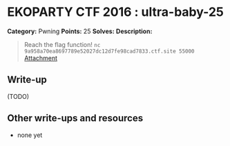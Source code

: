 # EKOPARTY CTF 2016 : ultra-baby-25

**Category:** Pwning
**Points:** 25
**Solves:**
**Description:**

> Reach the flag function!
> `nc 9a958a70ea8697789e52027dc12d7fe98cad7833.ctf.site 55000`
> [Attachment](pwn25.zip)


## Write-up

(TODO)

## Other write-ups and resources

* none yet

